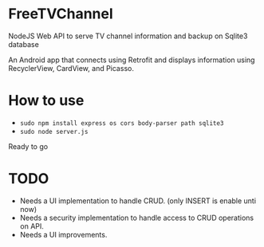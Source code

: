 # FreeTVChannel
NodeJS Web API to serve TV channel information and backup on Sqlite3 database

An Android app that connects using Retrofit and displays information using RecyclerView, CardView, and Picasso.

# How to use
- `sudo npm install express os cors body-parser path sqlite3`
- `sudo node server.js`

Ready to go

# TODO
- Needs a UI implementation to handle CRUD. (only INSERT is enable unti now)
- Needs a security implementation to handle access to CRUD operations on API.
- Needs a UI improvements. 
